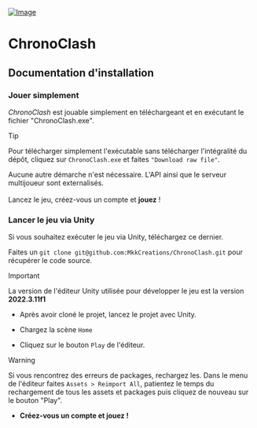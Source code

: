 [![Image](https://i.goopics.net/s8p1j3.png)](https://goopics.net/i/s8p1j3)

# ChronoClash

## Documentation d'installation

### Jouer simplement

*ChronoClash* est jouable simplement en téléchargeant et en exécutant le fichier "ChronoClash.exe".

> [!TIP]
> Pour télécharger simplement l'exécutable sans télécharger l'intégralité du dépôt, cliquez sur ``` ChronoClash.exe ``` et faites ```"Download raw file"```.

Aucune autre démarche n'est nécessaire. L'API ainsi que le serveur multijoueur sont externalisés. <br/><br/>
Lancez le jeu, créez-vous un compte et **jouez** !

### Lancer le jeu via Unity

Si vous souhaitez exécuter le jeu via Unity, téléchargez ce dernier.

Faites un ``` git clone git@github.com:MkkCreations/ChronoClash.git ``` pour récupérer le code source.

> [!IMPORTANT]
> La version de l'éditeur Unity utilisée pour développer le jeu est la version **2022.3.11f1**

- Après avoir cloné le projet, lancez le projet avec Unity.

- Chargez la scène ```Home```

- Cliquez sur le bouton ```Play``` de l'éditeur.

> [!WARNING]
> Si vous rencontrez des erreurs de packages, rechargez les.
> Dans le menu de l'éditeur faites ``` Assets > Reimport All ```, patientez le temps du rechargement de tous les assets et packages puis cliquez de nouveau sur le bouton "Play".

- **Créez-vous un compte et **jouez** !**
